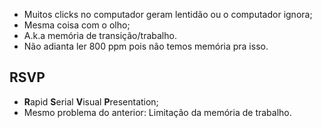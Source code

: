 - Muitos clicks no computador geram lentidão ou o computador ignora;
- Mesma coisa com o olho;
- A.k.a memória de transição/trabalho.
- Não adianta ler 800 ppm pois não temos memória pra isso.

## RSVP
- **R**apid **S**erial **V**isual **P**resentation;
- Mesmo problema do anterior: Limitação da memória de trabalho.